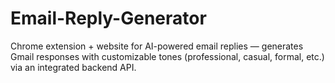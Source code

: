 # Email-Reply-Generator
Chrome extension + website for AI-powered email replies — generates Gmail responses with customizable tones (professional, casual, formal, etc.) via an integrated backend API.
